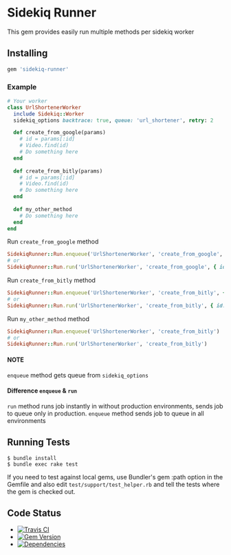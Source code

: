 # Sidekiq Runner

This gem provides easily run multiple methods per sidekiq worker

## Installing

```ruby
gem 'sidekiq-runner'
```

### Example
```ruby
# Your worker
class UrlShortenerWorker
  include Sidekiq::Worker
  sidekiq_options backtrace: true, queue: 'url_shortener', retry: 2

  def create_from_google(params)
    # id = params[:id]
    # Video.find(id)
    # Do something here
  end
  
  def create_from_bitly(params)
    # id = params[:id]
    # Video.find(id)
    # Do something here
  end
  
  def my_other_method
    # Do something here
  end
end
```


Run `create_from_google` method

```ruby
SidekiqRunner::Run.enqueue('UrlShortenerWorker', 'create_from_google', { id: 1, my_other_arg: 2 })
# or
SidekiqRunner::Run.run('UrlShortenerWorker', 'create_from_google', { id: 1, my_other_arg: 2 })
```

Run `create_from_bitly` method

```ruby
SidekiqRunner::Run.enqueue('UrlShortenerWorker', 'create_from_bitly', { id: 1, my_other_arg: 2 })
# or
SidekiqRunner::Run.run('UrlShortenerWorker', 'create_from_bitly', { id: 1, my_other_arg: 2 })
```

Run `my_other_method` method

```ruby
SidekiqRunner::Run.enqueue('UrlShortenerWorker', 'create_from_bitly')
# or
SidekiqRunner::Run.run('UrlShortenerWorker', 'create_from_bitly')
```

#### NOTE

`enqueue` method gets queue from `sidekiq_options`

#### Difference `enqueue` & `run`

`run` method runs job instantly in without production environments, sends job to queue only in production. `enqueue` method  sends job to queue in all environments

## Running Tests

    $ bundle install
    $ bundle exec rake test

If you need to test against local gems, use Bundler's gem :path option in the Gemfile and also edit `test/support/test_helper.rb` and tell the tests where the gem is checked out.

## Code Status

* [![Travis CI]()]()
* [![Gem Version]()]()
* [![Dependencies]()]()
